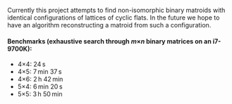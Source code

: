 Currently this project attempts to find non-isomorphic binary matroids with
identical configurations of lattices of cyclic flats.
In the future we hope to have an algorithm reconstructing a matroid
from such a configuration.

#### Benchmarks (exhaustive search through _m_&times;_n_ binary matrices on an i7-9700K):
* 4&times;4: 24&#8239;s
* 4&times;5: 7&#8239;min 37&#8239;s
* 4&times;6: 2&#8239;h 42&#8239;min
* 5&times;4: 6&#8239;min 20&#8239;s
* 5&times;5: 3&#8239;h 50&#8239;min
